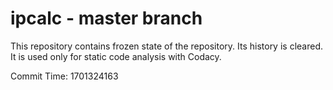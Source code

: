 # ipcalc - master branch

This repository contains frozen state of the repository.
Its history is cleared. It is used only for static code
analysis with Codacy.

Commit Time: 1701324163